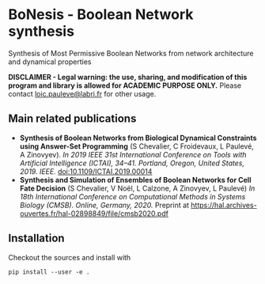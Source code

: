 # BoNesis - Boolean Network synthesis

Synthesis of Most Permissive Boolean Networks from network architecture and dynamical properties

**DISCLAIMER - Legal warning:  the use, sharing, and modification of this program and library is allowed for ACADEMIC PURPOSE ONLY.** Please contact loic.pauleve@labri.fr for other usage.

## Main related publications

* **Synthesis of Boolean Networks from Biological Dynamical Constraints using Answer-Set Programming** (S Chevalier, C Froidevaux, L Paulevé, A Zinovyev). *In 2019 IEEE 31st International Conference on Tools with Artificial Intelligence (ICTAI), 34–41. Portland, Oregon, United States, 2019. IEEE.* [doi:10.1109/ICTAI.2019.00014](https://doi.org/10.1109/ICTAI.2019.00014)
*  **Synthesis and Simulation of Ensembles of Boolean Networks for Cell Fate Decision** (S Chevalier, V Noël, L Calzone, A Zinovyev, L Paulevé) *In 18th International Conference on Computational Methods in Systems Biology (CMSB). Online, Germany, 2020.* Preprint at https://hal.archives-ouvertes.fr/hal-02898849/file/cmsb2020.pdf

## Installation

Checkout the sources and install with
```
pip install --user -e .
```



